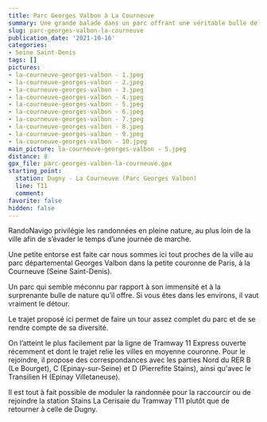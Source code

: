```yaml
---
title: Parc Georges Valbon à La Courneuve
summary: Une grande balade dans un parc offrant une véritable bulle de nature en pleine ville.
slug: parc-georges-valbon-la-courneuve
publication_date: '2021-10-16'
categories:
- Seine Saint-Denis
tags: []
pictures:
- la-courneuve-georges-valbon - 1.jpeg
- la-courneuve-georges-valbon - 2.jpeg
- la-courneuve-georges-valbon - 3.jpeg
- la-courneuve-georges-valbon - 4.jpeg
- la-courneuve-georges-valbon - 5.jpeg
- la-courneuve-georges-valbon - 6.jpeg
- la-courneuve-georges-valbon - 7.jpeg
- la-courneuve-georges-valbon - 8.jpeg
- la-courneuve-georges-valbon - 9.jpeg
- la-courneuve-georges-valbon - 10.jpeg
main_picture: la-courneuve-georges-valbon - 5.jpeg
distance: 8
gpx_file: parc-georges-valbon-la-courneuve.gpx
starting_point:
  station: Dugny - La Courneuve (Parc Georges Valbon)
  line: T11
  comment:
favorite: false
hidden: false
---
```


RandoNavigo privilégie les randonnées en pleine nature, au plus loin de la ville afin de s’évader le temps d’une journée de marche.

Une petite entorse est faite car nous sommes ici tout proches de la ville au parc départemental Georges Valbon dans la petite couronne de Paris, à la Courneuve (Seine Saint-Denis).

Un parc qui semble méconnu par rapport à son immensité et à la surprenante bulle de nature qu’il offre. Si vous êtes dans les environs, il vaut vraiment le détour.

Le trajet proposé ici permet de faire un tour assez complet du parc et de se rendre compte de sa diversité.

On l’atteint le plus facilement par la ligne de Tramway 11 Express ouverte récemment et dont le trajet relie les villes en moyenne couronne. Pour le rejoindre, il propose des correspondances avec les parties Nord du RER B (Le Bourget), C (Epinay-sur-Seine) et D (Pierrefite Stains), ainsi qu'avec le Transilien H (Epinay Villetaneuse).

Il est tout à fait possible de moduler la randonnée pour la raccourcir ou de rejoindre la station Stains La Cerisaie du Tramway T11 plutôt que de retourner à celle de Dugny.
